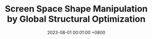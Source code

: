 ---
title:          "Screen Space Shape Manipulation by Global Structural Optimization"
date:           2023-08-01 00:01:00 +0800
selected:       true
pub:            "Computers & Graphics"
pub_date:       "2023"
# abstract: >-
cover:          /assets/images/covers/WireDeform.jpg
authors:
- Zhonghao Cao
- Pengfei Xu#
- ZHuoyue Chen
- Hui Huang
links:
  # Paper: 
  Project: https://vcc.tech/research/2023/WireDeform
---